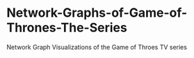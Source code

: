 # Network-Graphs-of-Game-of-Thrones-The-Series
Network Graph Visualizations of the Game of Throes TV series
